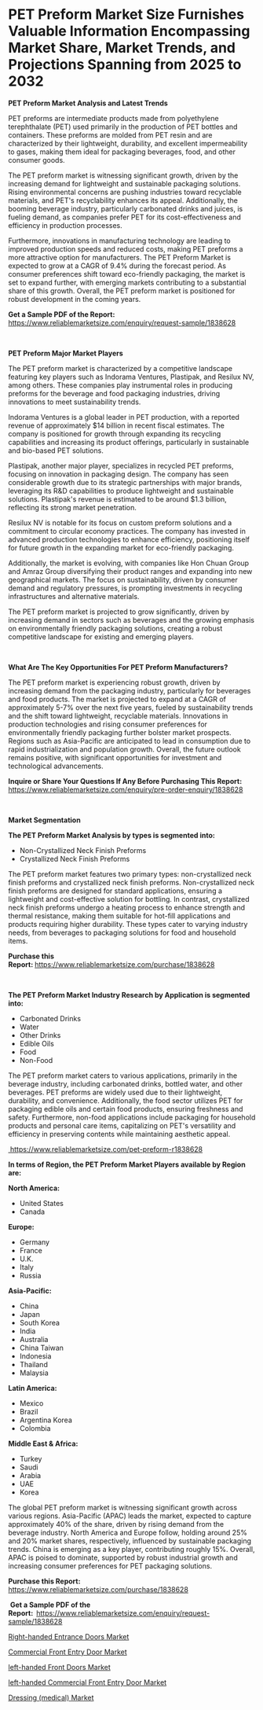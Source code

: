 <p><h1>PET Preform Market Size Furnishes Valuable Information Encompassing Market Share, Market Trends, and Projections Spanning from 2025 to 2032</h1></p><p><strong>PET Preform Market Analysis and Latest Trends</strong></p>
<p><p>PET preforms are intermediate products made from polyethylene terephthalate (PET) used primarily in the production of PET bottles and containers. These preforms are molded from PET resin and are characterized by their lightweight, durability, and excellent impermeability to gases, making them ideal for packaging beverages, food, and other consumer goods.</p><p>The PET preform market is witnessing significant growth, driven by the increasing demand for lightweight and sustainable packaging solutions. Rising environmental concerns are pushing industries toward recyclable materials, and PET's recyclability enhances its appeal. Additionally, the booming beverage industry, particularly carbonated drinks and juices, is fueling demand, as companies prefer PET for its cost-effectiveness and efficiency in production processes.</p><p>Furthermore, innovations in manufacturing technology are leading to improved production speeds and reduced costs, making PET preforms a more attractive option for manufacturers. The PET Preform Market is expected to grow at a CAGR of 9.4% during the forecast period. As consumer preferences shift toward eco-friendly packaging, the market is set to expand further, with emerging markets contributing to a substantial share of this growth. Overall, the PET preform market is positioned for robust development in the coming years.</p></p>
<p><strong>Get a Sample PDF of the Report:&nbsp;</strong> <a href="https://www.reliablemarketsize.com/enquiry/request-sample/1838628?utm_campaign=1897&utm_medium=2&utm_source=Github&utm_content=ia&utm_term=31012025&utm_id=pet-preform">https://www.reliablemarketsize.com/enquiry/request-sample/1838628</a></p>
<p>&nbsp;</p>
<p><strong>PET Preform Major Market Players</strong></p>
<p><p>The PET preform market is characterized by a competitive landscape featuring key players such as Indorama Ventures, Plastipak, and Resilux NV, among others. These companies play instrumental roles in producing preforms for the beverage and food packaging industries, driving innovations to meet sustainability trends.</p><p>Indorama Ventures is a global leader in PET production, with a reported revenue of approximately $14 billion in recent fiscal estimates. The company is positioned for growth through expanding its recycling capabilities and increasing its product offerings, particularly in sustainable and bio-based PET solutions.</p><p>Plastipak, another major player, specializes in recycled PET preforms, focusing on innovation in packaging design. The company has seen considerable growth due to its strategic partnerships with major brands, leveraging its R&D capabilities to produce lightweight and sustainable solutions. Plastipak's revenue is estimated to be around $1.3 billion, reflecting its strong market penetration.</p><p>Resilux NV is notable for its focus on custom preform solutions and a commitment to circular economy practices. The company has invested in advanced production technologies to enhance efficiency, positioning itself for future growth in the expanding market for eco-friendly packaging.</p><p>Additionally, the market is evolving, with companies like Hon Chuan Group and Amraz Group diversifying their product ranges and expanding into new geographical markets. The focus on sustainability, driven by consumer demand and regulatory pressures, is prompting investments in recycling infrastructures and alternative materials.</p><p>The PET preform market is projected to grow significantly, driven by increasing demand in sectors such as beverages and the growing emphasis on environmentally friendly packaging solutions, creating a robust competitive landscape for existing and emerging players.</p></p>
<p>&nbsp;</p>
<p><strong>What Are The Key Opportunities For PET Preform Manufacturers?</strong></p>
<p><p>The PET preform market is experiencing robust growth, driven by increasing demand from the packaging industry, particularly for beverages and food products. The market is projected to expand at a CAGR of approximately 5-7% over the next five years, fueled by sustainability trends and the shift toward lightweight, recyclable materials. Innovations in production technologies and rising consumer preferences for environmentally friendly packaging further bolster market prospects. Regions such as Asia-Pacific are anticipated to lead in consumption due to rapid industrialization and population growth. Overall, the future outlook remains positive, with significant opportunities for investment and technological advancements.</p></p>
<p><strong>Inquire or Share Your Questions If Any Before Purchasing This Report:</strong> <a href="https://www.reliablemarketsize.com/enquiry/pre-order-enquiry/1838628?utm_campaign=1897&utm_medium=2&utm_source=Github&utm_content=ia&utm_term=31012025&utm_id=pet-preform">https://www.reliablemarketsize.com/enquiry/pre-order-enquiry/1838628</a></p>
<p>&nbsp;</p>
<p><strong>Market Segmentation</strong></p>
<p><strong>The PET Preform Market Analysis by types is segmented into:</strong></p>
<p><ul><li>Non-Crystallized Neck Finish Preforms</li><li>Crystallized Neck Finish Preforms</li></ul></p>
<p><p>The PET preform market features two primary types: non-crystallized neck finish preforms and crystallized neck finish preforms. Non-crystallized neck finish preforms are designed for standard applications, ensuring a lightweight and cost-effective solution for bottling. In contrast, crystallized neck finish preforms undergo a heating process to enhance strength and thermal resistance, making them suitable for hot-fill applications and products requiring higher durability. These types cater to varying industry needs, from beverages to packaging solutions for food and household items.</p></p>
<p><strong>Purchase this Report:&nbsp;</strong><a href="https://www.reliablemarketsize.com/purchase/1838628?utm_campaign=1897&utm_medium=2&utm_source=Github&utm_content=ia&utm_term=31012025&utm_id=pet-preform">https://www.reliablemarketsize.com/purchase/1838628</a></p>
<p>&nbsp;</p>
<p><strong>The PET Preform Market Industry Research by Application is segmented into:</strong></p>
<p><ul><li>Carbonated Drinks</li><li>Water</li><li>Other Drinks</li><li>Edible Oils</li><li>Food</li><li>Non-Food</li></ul></p>
<p><p>The PET preform market caters to various applications, primarily in the beverage industry, including carbonated drinks, bottled water, and other beverages. PET preforms are widely used due to their lightweight, durability, and convenience. Additionally, the food sector utilizes PET for packaging edible oils and certain food products, ensuring freshness and safety. Furthermore, non-food applications include packaging for household products and personal care items, capitalizing on PET's versatility and efficiency in preserving contents while maintaining aesthetic appeal.</p></p>
<p><a href="https://www.reliablemarketsize.com/pet-preform-r1838628?utm_campaign=1897&utm_medium=2&utm_source=Github&utm_content=ia&utm_term=31012025&utm_id=pet-preform">&nbsp;https://www.reliablemarketsize.com/pet-preform-r1838628</a></p>
<p><strong>In terms of Region, the PET Preform Market Players available by Region are:</strong></p>
<p>
    <p> <strong> North America: </strong>
        <ul>
            <li>United States</li>
            <li>Canada</li>
        </ul>
        </p> 
    <p> <strong> Europe: </strong>
        <ul>
            <li>Germany</li>
            <li>France</li>
            <li>U.K.</li>
            <li>Italy</li>
            <li>Russia</li>
        </ul>
        </p> 
    <p> <strong> Asia-Pacific: </strong>
        <ul>
            <li>China</li>
            <li>Japan</li>
            <li>South Korea</li>
            <li>India</li>
            <li>Australia</li>
            <li>China Taiwan</li>
            <li>Indonesia</li>
            <li>Thailand</li>
            <li>Malaysia</li>
        </ul>
        </p> 
    <p> <strong> Latin America: </strong>
        <ul>
            <li>Mexico</li>
            <li>Brazil</li>
            <li>Argentina Korea</li>
            <li>Colombia</li>
        </ul>
        </p> 
    <p> <strong> Middle East & Africa: </strong>
        <ul>
            <li>Turkey</li>
            <li>Saudi</li>
            <li>Arabia</li>
            <li>UAE</li>
            <li>Korea</li>
        </ul>
    </p>
    </p>
<p><p>The global PET preform market is witnessing significant growth across various regions. Asia-Pacific (APAC) leads the market, expected to capture approximately 40% of the share, driven by rising demand from the beverage industry. North America and Europe follow, holding around 25% and 20% market shares, respectively, influenced by sustainable packaging trends. China is emerging as a key player, contributing roughly 15%. Overall, APAC is poised to dominate, supported by robust industrial growth and increasing consumer preferences for PET packaging solutions.</p></p>
<p><strong>Purchase this Report: </strong><a href="https://www.reliablemarketsize.com/purchase/1838628?utm_campaign=1897&utm_medium=2&utm_source=Github&utm_content=ia&utm_term=31012025&utm_id=pet-preform">https://www.reliablemarketsize.com/purchase/1838628</a></p>
<p>&nbsp;<strong>Get a Sample PDF of the Report:&nbsp;&nbsp;</strong><a href="https://www.reliablemarketsize.com/enquiry/request-sample/1838628?utm_campaign=1897&utm_medium=2&utm_source=Github&utm_content=ia&utm_term=31012025&utm_id=pet-preform">https://www.reliablemarketsize.com/enquiry/request-sample/1838628</a></p>
<p><strong></strong></p>
<p><p><a href="https://www.linkedin.com/pulse/key-insights-right-handed-entrance-doors-market-stakeholder-17qxf?utm_campaign=1897&utm_medium=2&utm_source=Github&utm_content=ia&utm_term=31012025&utm_id=pet-preform">Right-handed Entrance Doors Market</a></p><p><a href="https://www.linkedin.com/pulse/commercial-front-entry-door-market-growth-forecast-127-aflie?utm_campaign=1897&utm_medium=2&utm_source=Github&utm_content=ia&utm_term=31012025&utm_id=pet-preform">Commercial Front Entry Door Market</a></p><p><a href="https://www.linkedin.com/pulse/left-handed-front-doors-market-analysis-shows-detailed-hrezc?utm_campaign=1897&utm_medium=2&utm_source=Github&utm_content=ia&utm_term=31012025&utm_id=pet-preform">left-handed Front Doors Market</a></p><p><a href="https://www.linkedin.com/pulse/key-metrics-left-handed-commercial-front-entry-door-market-jyuuf?utm_campaign=1897&utm_medium=2&utm_source=Github&utm_content=ia&utm_term=31012025&utm_id=pet-preform">left-handed Commercial Front Entry Door Market</a></p><p><a href="https://www.linkedin.com/pulse/regulatory-insights-dressing-medical-market-2025-2032-policies-fspff?utm_campaign=1897&utm_medium=2&utm_source=Github&utm_content=ia&utm_term=31012025&utm_id=pet-preform">Dressing (medical) Market</a></p></p>